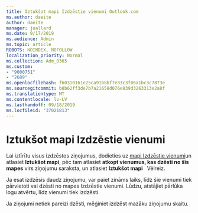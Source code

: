 ```yaml
---
title: Iztukšot mapi Izdzēstie vienumi Outlook.com
ms.author: daeite
author: daeite
manager: joallard
ms.date: 9/17/2019
ms.audience: Admin
ms.topic: article
ROBOTS: NOINDEX, NOFOLLOW
localization_priority: Normal
ms.collection: Adm_O365
ms.custom:
- "9000751"
- "2689"
ms.openlocfilehash: f60310161e25ca91b8bf7e33c3f06a1bc3c7873e
ms.sourcegitcommit: b8b62ff3de7b7a21658d076e839d3263313e2a8f
ms.translationtype: MT
ms.contentlocale: lv-LV
ms.lasthandoff: 09/18/2019
ms.locfileid: "37021813"
---
```

# <a name="empty-the-deleted-items-folder"></a>Iztukšot mapi Izdzēstie vienumi

Lai iztīrītu visus izdzēstos ziņojumus, dodieties uz [mapi Izdzēstie vienumi](https://outlook.live.com/mail/deleteditems)un atlasiet **Iztukšot mapi**, pēc tam atlasiet **atkopt vienumus, kas dzēsti no šīs mapes** virs ziņojumu saraksta, un atlasiet **Iztukšot mapi**   Vēlreiz.

Ja esat izdzēsis daudz ziņojumu, var paiet zināms laiks, līdz šie vienumi tiek pārvietoti vai dzēsti no mapes Izdzēstie vienumi. Lūdzu, atstājiet pārlūka logu atvērtu, līdz vienumi tiek izdzēsti.

Ja ziņojumi netiek pareizi dzēsti, mēģiniet izdzēst mazāku ziņojumu skaitu.
